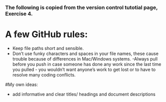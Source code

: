 ### The following is copied from the version control tutotial page, Exercise 4.

# A few GitHub rules:
- Keep file paths short and sensible.
- Don’t use funky characters and spaces in your file names, these cause trouble because of differences in Mac/Windows systems.
-Always pull before you push in case someone has done any work since the last time you pulled - you wouldn’t want anyone’s work to get lost or to have to resolve many coding conflicts.

#My own ideas:
- add informative and clear titles/ headings and document descriptions
